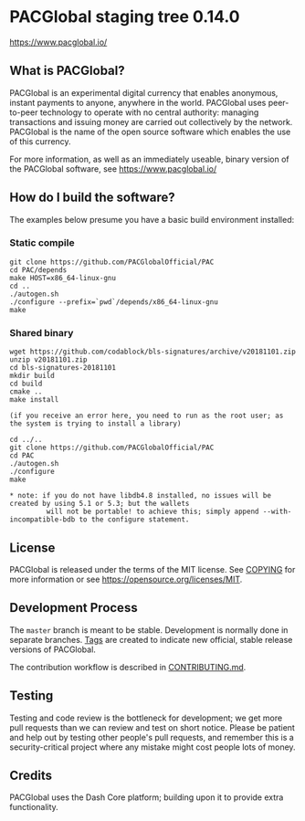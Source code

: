PACGlobal staging tree 0.14.0
=============================

https://www.pacglobal.io/


What is PACGlobal?
----------------

PACGlobal is an experimental digital currency that enables anonymous, instant
payments to anyone, anywhere in the world. PACGlobal uses peer-to-peer technology
to operate with no central authority: managing transactions and issuing money
are carried out collectively by the network. PACGlobal is the name of the open
source software which enables the use of this currency.

For more information, as well as an immediately useable, binary version of
the PACGlobal software, see https://www.pacglobal.io/


How do I build the software?
----------------------------

The examples below presume you have a basic build environment installed:


### Static compile

    git clone https://github.com/PACGlobalOfficial/PAC
    cd PAC/depends
    make HOST=x86_64-linux-gnu
    cd ..
    ./autogen.sh
    ./configure --prefix=`pwd`/depends/x86_64-linux-gnu
    make

### Shared binary

    wget https://github.com/codablock/bls-signatures/archive/v20181101.zip
    unzip v20181101.zip
    cd bls-signatures-20181101
    mkdir build
    cd build
    cmake ..
    make install

    (if you receive an error here, you need to run as the root user; as the system is trying to install a library)

    cd ../..
    git clone https://github.com/PACGlobalOfficial/PAC
    cd PAC
    ./autogen.sh
    ./configure
    make

    * note: if you do not have libdb4.8 installed, no issues will be created by using 5.1 or 5.3; but the wallets
             will not be portable! to achieve this; simply append --with-incompatible-bdb to the configure statement.


License
-------

PACGlobal is released under the terms of the MIT license. See [COPYING](COPYING) for more
information or see https://opensource.org/licenses/MIT.

Development Process
-------------------

The `master` branch is meant to be stable. Development is normally done in separate branches.
[Tags](https://github.com/PACGlobalOfficial/PAC/tags) are created to indicate new official,
stable release versions of PACGlobal.

The contribution workflow is described in [CONTRIBUTING.md](CONTRIBUTING.md).

Testing
-------

Testing and code review is the bottleneck for development; we get more pull
requests than we can review and test on short notice. Please be patient and help out by testing
other people's pull requests, and remember this is a security-critical project where any mistake might cost people
lots of money.

Credits
-------

PACGlobal uses the Dash Core platform; building upon it to provide extra functionality.
